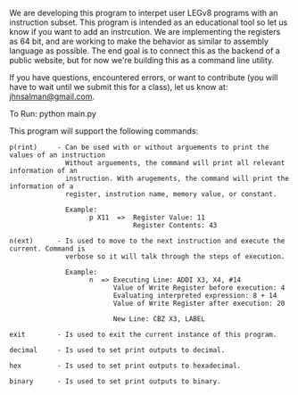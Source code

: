 We are developing this program to interpet user LEGv8 programs with an instruction subset. This program is intended 
as an educational tool so let us know if you want to add an instrcution. We are implementing the registers as 64 bit,
and are working to make the behavior as similar to assembly language as possible. The end goal is to connect this as
the backend of a public website, but for now we're building this as a command line utility.

If you have questions, encountered errors, or want to contribute (you will have to wait until we submit this for a class),
let us know at: jhnsalman@gmail.com. 

To Run: python main.py

This program will support the following commands:                                               
                                                                                              
    p(rint)     - Can be used with or without arguements to print the values of an instruction
                  Without arguements, the command will print all relevant information of an   
                  instruction. With arugements, the command will print the information of a   
                  register, instrution name, memory value, or constant.                       
                                                                                              
                  Example:                                                                    
                        p X11  =>  Register Value: 11                                         
                                   Register Contents: 43                                      
                                                                                              
    n(ext)      - Is used to move to the next instruction and execute the current. Command is 
                  verbose so it will talk through the steps of execution.                     
                                                                                              
                  Example:                                                                    
                        n  => Executing Line: ADDI X3, X4, #14                                
                              Value of Write Register before execution: 4                     
                              Evaluating interpreted expression: 8 + 14                       
                              Value of Write Register after execution: 20                     
                                                                                              
                              New Line: CBZ X3, LABEL                                         
                                                                                              
    exit        - Is used to exit the current instance of this program.                       
                                                                                              
    decimal     - Is used to set print outputs to decimal.                                    
                                                                                              
    hex         - Is used to set print outputs to hexadecimal.                                
                                                                                              
    binary      - Is used to set print outputs to binary.           
